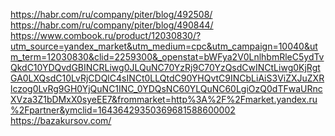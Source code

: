 https://habr.com/ru/company/piter/blog/492508/
https://habr.com/ru/company/piter/blog/490844/
https://www.combook.ru/product/12030830/?utm_source=yandex_market&utm_medium=cpc&utm_campaign=10040&utm_term=12030830&clid=2259300&_openstat=bWFya2V0LnlhbmRleC5ydTvQkdC10YDQvdGBINCRLiwg0JLQuNC70YzRj9C70YzQsdCwINCtLiwg0KjRgtGA0LXQsdC10LvRjCDQlC4sINCt0LLQtdC90YHQvtC9INCbLiAiS3ViZXJuZXRlczog0LvRg9GH0YjQuNC1INC_0YDQsNC60YLQuNC60LgiOzQ0dTFwaURncXVza3Z1bDMxX0syeEE7&frommarket=http%3A%2F%2Fmarket.yandex.ru%2Fpartner&ymclid=16436429350369681588600002
https://bazakursov.com/
